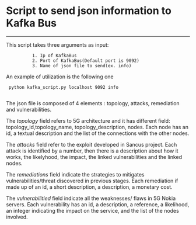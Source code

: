 # Script to send json information to Kafka Bus



------------------




This script takes three arguments as input: 

~~~
          1. Ip of KafkaBus
          2. Port of KafkaBus(Default port is 9092)
          3. Name of json file to send(ex. info)
~~~

An example of utilization is the following one
```
 python kafka_script.py localhost 9092 info
 
```
The json file is composed of 4 elements : topology, attacks, remediation and vulnerabilities.

The *topology* field refers to 5G architecture and it has different field: topology_id,topology_name, topology_description, nodes. Each node has an id, a textual description and the list of the connections with the other nodes.

The *attacks* field refer to the exploit developed in Sancus project. Each attack is identified by a number, then there is a description about how it works, the likelyhood, the impact, the linked vulnerabilities and the linked nodes.

The *remediations* field indicate the strategies to mitigates vulnerabilities/threat discovered in previous stages. Each remediation if made up of an id, a short description, a description, a monetary cost.

The *vulnerabilitied* field indicate all the weaknesses/ flaws in 5G Nokia servers. Each vulnerability has an id, a description, a reference, a likelihood, an integer indicating the impact on the service, and the list of the nodes involved.
